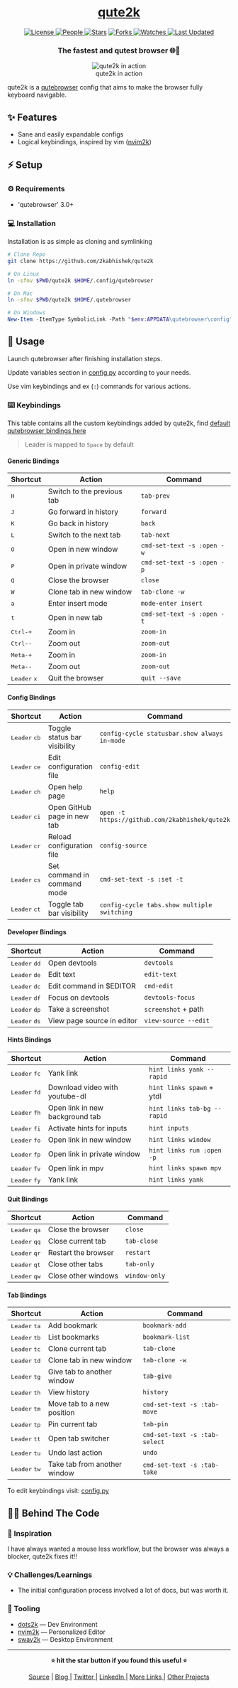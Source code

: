 <div align = "center">

<h1><a href="https://github.com/2kabhishek/qute2k">qute2k</a></h1>

<a href="https://github.com/2KAbhishek/qute2k/blob/main/LICENSE">
<img alt="License" src="https://img.shields.io/github/license/2kabhishek/qute2k?style=flat&color=eee&label="> </a>

<a href="https://github.com/2KAbhishek/qute2k/graphs/contributors">
<img alt="People" src="https://img.shields.io/github/contributors/2kabhishek/qute2k?style=flat&color=ffaaf2&label=People"> </a>

<a href="https://github.com/2KAbhishek/qute2k/stargazers">
<img alt="Stars" src="https://img.shields.io/github/stars/2kabhishek/qute2k?style=flat&color=98c379&label=Stars"></a>

<a href="https://github.com/2KAbhishek/qute2k/network/members">
<img alt="Forks" src="https://img.shields.io/github/forks/2kabhishek/qute2k?style=flat&color=66a8e0&label=Forks"> </a>

<a href="https://github.com/2KAbhishek/qute2k/watchers">
<img alt="Watches" src="https://img.shields.io/github/watchers/2kabhishek/qute2k?style=flat&color=f5d08b&label=Watches"> </a>

<a href="https://github.com/2KAbhishek/qute2k/pulse">
<img alt="Last Updated" src="https://img.shields.io/github/last-commit/2kabhishek/qute2k?style=flat&color=e06c75&label="> </a>

<h3>The fastest and qutest browser 🌐🩷</h3>

<figure>
  <img src="images/screenshot.png" alt="qute2k in action">
  <br/>
  <figcaption>qute2k in action</figcaption>
</figure>

</div>

qute2k is a [qutebrowser](https://qutebrowser.org/) config that aims to make the browser fully keyboard navigable.

## ✨ Features

- Sane and easily expandable configs
- Logical keybindings, inspired by vim ([nvim2k](https://github.com/2kabhishek/nvim2k))

## ⚡ Setup

### ⚙️ Requirements

- 'qutebrowser' 3.0+

### 💻 Installation

Installation is as simple as cloning and symlinking

```bash
# Clone Repo
git clone https://github.com/2kabhishek/qute2k
```

```bash
# On Linux
ln -sfnv $PWD/qute2k $HOME/.config/qutebrowser
```

```bash
# On Mac
ln -sfnv $PWD/qute2k $HOME/.qutebrowser
```

```powershell
# On Windows
New-Item -ItemType SymbolicLink -Path "$env:APPDATA\qutebrowser\config" -Target "$PWD\qute2k" -Force
```

## 🚀 Usage

Launch qutebrowser after finishing installation steps.

Update variables section in [config.py](./config.py) according to your needs.

Use vim keybindings and ex (`:`) commands for various actions.

### ⌨️ Keybindings

This table contains all the custom keybindings added by qute2k, find [default qutebrowser bindings here](qute://help/img/cheatsheet-big.png)

> Leader is mapped to `Space` by default

#### Generic Bindings

| Shortcut                       | Action                     | Command                    |
| ------------------------------ | -------------------------- | -------------------------- |
| <kbd>H</kbd>                   | Switch to the previous tab | `tab-prev`                 |
| <kbd>J</kbd>                   | Go forward in history      | `forward`                  |
| <kbd>K</kbd>                   | Go back in history         | `back`                     |
| <kbd>L</kbd>                   | Switch to the next tab     | `tab-next`                 |
| <kbd>O</kbd>                   | Open in new window         | `cmd-set-text -s :open -w` |
| <kbd>P</kbd>                   | Open in private window     | `cmd-set-text -s :open -p` |
| <kbd>Q</kbd>                   | Close the browser          | `close`                    |
| <kbd>W</kbd>                   | Clone tab in new window    | `tab-clone -w`             |
| <kbd>a</kbd>                   | Enter insert mode          | `mode-enter insert`        |
| <kbd>t</kbd>                   | Open in new tab            | `cmd-set-text -s :open -t` |
| <kbd>Ctrl-+</kbd>              | Zoom in                    | `zoom-in`                  |
| <kbd>Ctrl--</kbd>              | Zoom out                   | `zoom-out`                 |
| <kbd>Meta-+</kbd>              | Zoom in                    | `zoom-in`                  |
| <kbd>Meta--</kbd>              | Zoom out                   | `zoom-out`                 |
| <kbd>Leader</kbd> <kbd>x</kbd> | Quit the browser           | `quit --save`              |

#### Config Bindings

| Shortcut                        | Action                       | Command                                        |
| ------------------------------- | ---------------------------- | ---------------------------------------------- |
| <kbd>Leader</kbd> <kbd>cb</kbd> | Toggle status bar visibility | `config-cycle statusbar.show always in-mode`   |
| <kbd>Leader</kbd> <kbd>ce</kbd> | Edit configuration file      | `config-edit`                                  |
| <kbd>Leader</kbd> <kbd>ch</kbd> | Open help page               | `help`                                         |
| <kbd>Leader</kbd> <kbd>ci</kbd> | Open GitHub page in new tab  | `open -t https://github.com/2kabhishek/qute2k` |
| <kbd>Leader</kbd> <kbd>cr</kbd> | Reload configuration file    | `config-source`                                |
| <kbd>Leader</kbd> <kbd>cs</kbd> | Set command in command mode  | `cmd-set-text -s :set -t`                      |
| <kbd>Leader</kbd> <kbd>ct</kbd> | Toggle tab bar visibility    | `config-cycle tabs.show multiple switching`    |

#### Developer Bindings

| Shortcut                        | Action                     | Command              |
| ------------------------------- | -------------------------- | -------------------- |
| <kbd>Leader</kbd> <kbd>dd</kbd> | Open devtools              | `devtools`           |
| <kbd>Leader</kbd> <kbd>de</kbd> | Edit text                  | `edit-text`          |
| <kbd>Leader</kbd> <kbd>dc</kbd> | Edit command in $EDITOR    | `cmd-edit`           |
| <kbd>Leader</kbd> <kbd>df</kbd> | Focus on devtools          | `devtools-focus`     |
| <kbd>Leader</kbd> <kbd>dp</kbd> | Take a screenshot          | `screenshot` + path  |
| <kbd>Leader</kbd> <kbd>ds</kbd> | View page source in editor | `view-source --edit` |

#### Hints Bindings

| Shortcut                        | Action                          | Command                     |
| ------------------------------- | ------------------------------- | --------------------------- |
| <kbd>Leader</kbd> <kbd>fc</kbd> | Yank link                       | `hint links yank --rapid`   |
| <kbd>Leader</kbd> <kbd>fd</kbd> | Download video with youtube-dl  | `hint links spawn` + ytdl   |
| <kbd>Leader</kbd> <kbd>fh</kbd> | Open link in new background tab | `hint links tab-bg --rapid` |
| <kbd>Leader</kbd> <kbd>fi</kbd> | Activate hints for inputs       | `hint inputs`               |
| <kbd>Leader</kbd> <kbd>fo</kbd> | Open link in new window         | `hint links window`         |
| <kbd>Leader</kbd> <kbd>fp</kbd> | Open link in private window     | `hint links run :open -p`   |
| <kbd>Leader</kbd> <kbd>fv</kbd> | Open link in mpv                | `hint links spawn mpv`      |
| <kbd>Leader</kbd> <kbd>fy</kbd> | Yank link                       | `hint links yank`           |

#### Quit Bindings

| Shortcut                        | Action              | Command       |
| ------------------------------- | ------------------- | ------------- |
| <kbd>Leader</kbd> <kbd>qa</kbd> | Close the browser   | `close`       |
| <kbd>Leader</kbd> <kbd>qq</kbd> | Close current tab   | `tab-close`   |
| <kbd>Leader</kbd> <kbd>qr</kbd> | Restart the browser | `restart`     |
| <kbd>Leader</kbd> <kbd>qt</kbd> | Close other tabs    | `tab-only`    |
| <kbd>Leader</kbd> <kbd>qw</kbd> | Close other windows | `window-only` |

#### Tab Bindings

| Shortcut                        | Action                       | Command                       |
| ------------------------------- | ---------------------------- | ----------------------------- |
| <kbd>Leader</kbd> <kbd>ta</kbd> | Add bookmark                 | `bookmark-add`                |
| <kbd>Leader</kbd> <kbd>tb</kbd> | List bookmarks               | `bookmark-list`               |
| <kbd>Leader</kbd> <kbd>tc</kbd> | Clone current tab            | `tab-clone`                   |
| <kbd>Leader</kbd> <kbd>td</kbd> | Clone tab in new window      | `tab-clone -w`                |
| <kbd>Leader</kbd> <kbd>tg</kbd> | Give tab to another window   | `tab-give`                    |
| <kbd>Leader</kbd> <kbd>th</kbd> | View history                 | `history`                     |
| <kbd>Leader</kbd> <kbd>tm</kbd> | Move tab to a new position   | `cmd-set-text -s :tab-move`   |
| <kbd>Leader</kbd> <kbd>tp</kbd> | Pin current tab              | `tab-pin`                     |
| <kbd>Leader</kbd> <kbd>tt</kbd> | Open tab switcher            | `cmd-set-text -s :tab-select` |
| <kbd>Leader</kbd> <kbd>tu</kbd> | Undo last action             | `undo`                        |
| <kbd>Leader</kbd> <kbd>tw</kbd> | Take tab from another window | `cmd-set-text -s :tab-take`   |

To edit keybindings visit: [config.py](./config.py)

## 🧑‍💻 Behind The Code

### 🌈 Inspiration

I have always wanted a mouse less workflow, but the browser was always a blocker, qute2k fixes it!!

### 💡 Challenges/Learnings

- The initial configuration process involved a lot of docs, but was worth it.

### 🧰 Tooling

- [dots2k](https://github.com/2kabhishek/dots2k) — Dev Environment
- [nvim2k](https://github.com/2kabhishek/nvim2k) — Personalized Editor
- [sway2k](https://github.com/2kabhishek/sway2k) — Desktop Environment

<hr>

<div align="center">

<strong>⭐ hit the star button if you found this useful ⭐</strong><br>

<a href="https://github.com/2KAbhishek/qute2k">Source</a>
| <a href="https://2kabhishek.github.io/blog" target="_blank">Blog </a>
| <a href="https://twitter.com/2kabhishek" target="_blank">Twitter </a>
| <a href="https://linkedin.com/in/2kabhishek" target="_blank">LinkedIn </a>
| <a href="https://2kabhishek.github.io/links" target="_blank">More Links </a>
| <a href="https://2kabhishek.github.io/projects" target="_blank">Other Projects </a>

</div>

